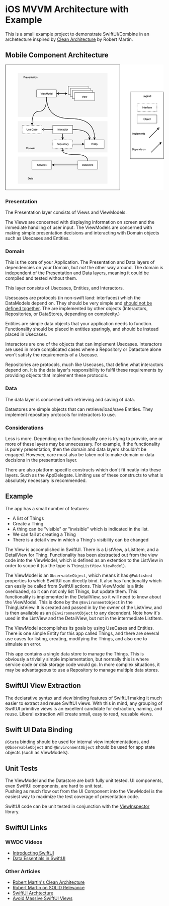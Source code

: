 # iOS MVVM Architecture with Example

This is a small example project to demonstrate SwiftUI/Combine in an archetecture inspired by [Clean Architecture](https://blog.cleancoder.com/uncle-bob/2012/08/13/the-clean-architecture.html) by Robert Martin.

## Mobile Component Architecture
<img src="docs/mca.png" alt="Mobile Component Architecture"/>

### Presentation

The Presentation layer consists of Views and ViewModels.  

The Views are concerned with displaying information on screen and the immediate handling of user input.
The ViewModels are concerned with making simple presentation decisions and interacting with Domain objects
such as Usecases and Entities.

### Domain

This is the core of your Application.  The Presentation and Data layers of dependencies on your Domain,
but *not* the other way around.  The domain is independent of the Presentation and Data layers, meaning
it could be compiled and tested without them.

This layer consists of Usecases, Entities, and Interactors.

Usescases are protocols (in non-swift land: interfaces) which the DataModels depend on.  They should be very
simple and [should not be defined together](https://en.wikipedia.org/wiki/Interface_segregation_principle).
The are implemented by other objects (Interactors, Repositories, or DataStores, depending on complexity.)

Entities are simple data objects that your application needs to function.  Functionality should be placed in
entities sparingly, and should be instead placed in Usecases.

Interactors are one of the objects that can implement Usecases.  Interactors are used in more complicated
cases where a Repository or Datastore alone won't satisfy the requirements of a Usecase.

Repositories are protocols, much like Usecases, that define what interactors depend on.  It is the data
layer's responsibility to fulfil these requirements by providing objects that implement these protocols.

### Data

The data layer is concerned with retrieving and saving of data.

Datastores are simple objects that can retrieve/load/save Entities.  They implement repository protocols for
interactors to use.

### Considerations

Less is more.  Depending on the functionality one is trying to provide, one or more of these layers may be unnecessary.
For example, if the functionality is purely presentation, then the domain and data layers shouldn't be engaged.
However, care must also be taken not to make domain or data decisions in the presentation layer.

There are also platform specific constructs which don't fit neatly into these layers.  Such as the AppDelegate.
Limiting use of these constructs to what is absolutely necessary is recommended.

## Example

The app has a small number of features:

- A list of Things
- Create a Thing
- A thing can be "visible" or "invisible" which is indicated in the list.
- We can fail at creating a Thing
- There is a detail view in which a Thing's visibility can be changed

The View is accomplished in SwiftUI.  There is a ListView, a ListItem, and a DetailView for Thing.  Functionality
has been abstracted out from the view code into the ViewModel, which is defined as an extention to the ListView
in order to scope it (so the type is `ThingListView.ViewModel`).

The ViewModel is an `ObservableObject`, which means it has `@Published` properties to which SwiftUI
can directly bind.  It also has functionality which can easily be called from SwiftUI actions.  This ViewModel
is a little overloaded, so it can not only list Things, but update them.  This functionality is implemented
in the DetailView, so it will need to know about the ViewModel.  This is done by the `@EnvironmentObject` in
the ThingListView.  It is created and passed in by the owner of the ListView, and is then available as an
`@EnvironmentObject` to any decendent.  Note how it's used in the ListView and the DetailView, but not in
the intermediate ListItem.

The ViewModel accomplishes its goals by using UseCases and Entities.  There is one simple Entity for this
app called Things, and there are several use cases for listing, creating, modifying the Things, and also
one to simulate an error.

This app contains a single data store to manage the Things.  This is obviously a trivially simple implementation,
but normally this is where service code or disk storage code would go.  In more complex situations, it may
be advantageous to use a Repository to manage multiple data stores. 

## SwiftUI View Extraction

The declarative syntax and view binding features of SwiftUI making it much easier to extract and reuse SwiftUI
views.  With this in mind, any grouping of SwiftUI primitive views is an excellent candidate for extraction, naming,
and reuse.  Liberal extraction will create small, easy to read, reusable views.

## Swift UI Data Binding

`@State` binding should be used for internal view implementations, and `@ObservableObject` and `@EnvironmentObject` should
be used for app state objects (such as ViewModels).

## Unit Tests

The ViewModel and the Datastore are both fully unit tested.  UI components, even SwiftUI components, are hard to unit test.  
Pushing as much flow out from the UI Component into the ViewModel is the easiest way to maximize the test coverage of
presentation code.

SwiftUI code can be unit tested in conjunction with the [ViewInspector](https://github.com/nalexn/ViewInspector) library.

## SwiftUI Links
### WWDC Videos
- [Introducting SwiftUI](https://developer.apple.com/videos/play/wwdc2020/10119)
- [Data Essentials in SwiftUI](https://developer.apple.com/videos/play/wwdc2020/10040/)
### Other Articles
- [Robert Martin's Clean Architecture](https://blog.cleancoder.com/uncle-bob/2012/08/13/the-clean-architecture.html)
- [Robert Martin on SOLID Relevance](https://blog.cleancoder.com/uncle-bob/2020/10/18/Solid-Relevance.html)
- [SwiftUI Archtecture](https://nalexn.github.io/clean-architecture-swiftui/)
- [Avoid Massive SwiftUI Views](https://www.swiftbysundell.com/articles/avoiding-massive-swiftui-views/)
